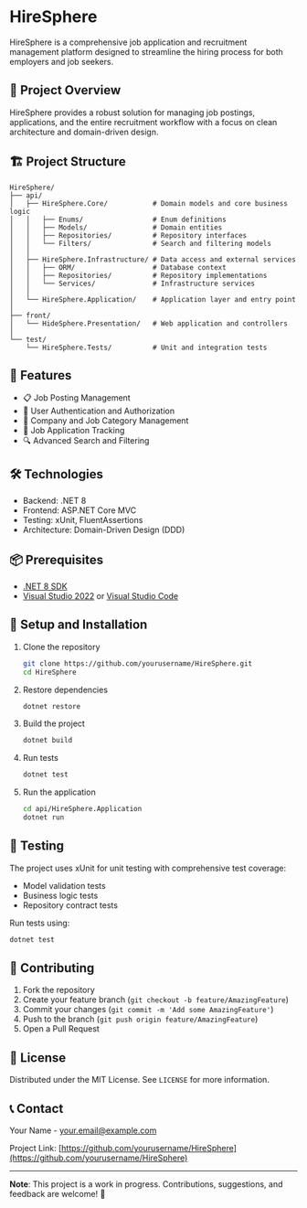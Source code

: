 # HireSphere

HireSphere is a comprehensive job application and recruitment management platform designed to streamline the hiring process for both employers and job seekers.

## 🌟 Project Overview

HireSphere provides a robust solution for managing job postings, applications, and the entire recruitment workflow with a focus on clean architecture and domain-driven design.

## 🏗️ Project Structure

```
HireSphere/
├── api/
│   ├── HireSphere.Core/           # Domain models and core business logic
│   │   ├── Enums/                 # Enum definitions
│   │   ├── Models/                # Domain entities
│   │   ├── Repositories/          # Repository interfaces
│   │   └── Filters/               # Search and filtering models
│   │
│   ├── HireSphere.Infrastructure/ # Data access and external services
│   │   ├── ORM/                   # Database context
│   │   ├── Repositories/          # Repository implementations
│   │   └── Services/              # Infrastructure services
│   │
│   └── HireSphere.Application/    # Application layer and entry point
│
├── front/
│   └── HideSphere.Presentation/   # Web application and controllers
│
└── test/
    └── HireSphere.Tests/          # Unit and integration tests
```

## 🚀 Features

- 📋 Job Posting Management
- 👥 User Authentication and Authorization
- 💼 Company and Job Category Management
- 📝 Job Application Tracking
- 🔍 Advanced Search and Filtering

## 🛠️ Technologies

- Backend: .NET 8
- Frontend: ASP.NET Core MVC
- Testing: xUnit, FluentAssertions
- Architecture: Domain-Driven Design (DDD)

## 📦 Prerequisites

- [.NET 8 SDK](https://dotnet.microsoft.com/download/dotnet/8.0)
- [Visual Studio 2022](https://visualstudio.microsoft.com/) or [Visual Studio Code](https://code.visualstudio.com/)

## 🔧 Setup and Installation

1. Clone the repository
   ```bash
   git clone https://github.com/yourusername/HireSphere.git
   cd HireSphere
   ```

2. Restore dependencies
   ```bash
   dotnet restore
   ```

3. Build the project
   ```bash
   dotnet build
   ```

4. Run tests
   ```bash
   dotnet test
   ```

5. Run the application
   ```bash
   cd api/HireSphere.Application
   dotnet run
   ```

## 🧪 Testing

The project uses xUnit for unit testing with comprehensive test coverage:
- Model validation tests
- Business logic tests
- Repository contract tests

Run tests using:
```bash
dotnet test
```

## 🤝 Contributing

1. Fork the repository
2. Create your feature branch (`git checkout -b feature/AmazingFeature`)
3. Commit your changes (`git commit -m 'Add some AmazingFeature'`)
4. Push to the branch (`git push origin feature/AmazingFeature`)
5. Open a Pull Request

## 📄 License

Distributed under the MIT License. See `LICENSE` for more information.

## 📞 Contact

Your Name - [your.email@example.com](mailto:your.email@example.com)

Project Link: [https://github.com/yourusername/HireSphere](https://github.com/yourusername/HireSphere)

---

**Note**: This project is a work in progress. Contributions, suggestions, and feedback are welcome! 🌈
